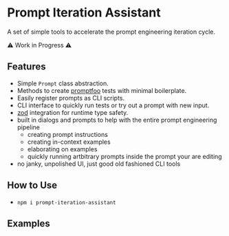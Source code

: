 # Prompt Iteration Assistant

A set of simple tools to accelerate the prompt engineering iteration cycle.

⚠️ Work in Progress ⚠️

## Features

- Simple `Prompt` class abstraction.
- Methods to create [promptfoo](https://promptfoo.dev/) tests with minimal boilerplate.
- Easily register prompts as CLI scripts.
- CLI interface to quickly run tests or try out a prompt with new input.
- [zod](https://zod.dev/) integration for runtime type safety.
- built in dialogs and prompts to help with the entire prompt engineering pipeline 
  - creating prompt instructions
  - creating in-context examples
  - elaborating on examples
  - quickly running artbitrary prompts inside the prompt your are editing
- no janky, unpolished UI, just good old fashioned CLI tools

## How to Use

- `npm i prompt-iteration-assistant`

## Examples
